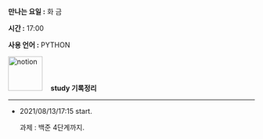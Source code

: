 **만나는 요일 :** 화 금

**시간 :** 17:00

**사용 언어 :** PYTHON

[<img width="70" alt="notion" src="https://user-images.githubusercontent.com/50203674/129452677-0a54ea58-17ad-4769-8814-aa6b1f663888.png">](https://pastoral-kryptops-7c4.notion.site/algo-study-d8312444e6524cbfa960e7fc0b0f20cb)  **ㅤstudy 기록정리**

---

- 2021/08/13/17:15 start.

  과제 : 백준 4단계까지.
